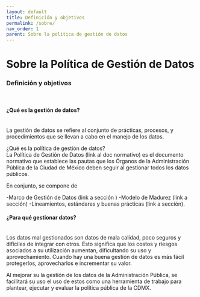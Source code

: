 ```yaml
---
layout: default
title: Definición y objetivos
permalink: /sobre/
nav_order: 1
parent: Sobre la politica de gestión de datos
---
```



<h1>Sobre la Política de Gestión de Datos</h1>

<h3>Definición y objetivos</h3>
<br>

<h4><b>¿Qué es la gestión de datos?</b></h4>
<br>
La gestión de datos se refiere al conjunto de prácticas, procesos, y procedimientos que se llevan a cabo en el manejo de los datos.

¿Qué es la política de gestión de datos?<br>
La Política de Gestión de Datos (link al doc normativo) es el documento normativo que establece las pautas que los Órganos de la Administración Pública de la Ciudad de México deben seguir al gestionar todos los datos públicos. 

En conjunto, se compone de

-Marco de Gestión de Datos (link a sección )
-Modelo de Madurez (link a sección) 
-Lineamientos, estándares y buenas prácticas (link a sección).

<h4><b>¿Para qué gestionar datos?</b></h4>
 <br>
Los datos mal gestionados son datos de mala calidad, poco seguros y difíciles de integrar con otros. Esto significa que los costos y riesgos asociados a su utilización aumentan, dificultando su uso y aprovechamiento. Cuando hay una buena gestión de datos es más fácil protegerlos, aprovecharlos e incrementar su valor. 

Al mejorar su la gestión de los datos de la Administración Pública, se facilitará su uso el uso de estos como una herramienta de trabajo para plantear, ejecutar y evaluar la política pública de la CDMX. 
